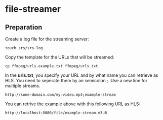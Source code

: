# file-streamer

## Preparation

Create a log file for the streaming server:

```
touch srs/srs.log
```

Copy the template for the URLs that will be streamed:

```
cp ffmpeg/urls.example.txt ffmpeg/urls.txt
```

In the **urls.txt**, you specify your URL and by what name you can retrieve as HLS. You need to seperate them by an semicolon *;*. Use a new line for multiple streams.

```
http://some-domain.com/my-video.mp4;example-stream
```

You can retrive the example above with this following URL as HLS:

```
http://localhost:8080/file/example-stream.m3u8
```
